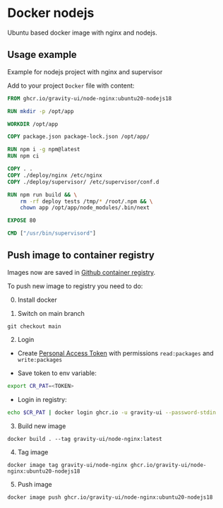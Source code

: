 
# Docker nodejs

Ubuntu based docker image with nginx and nodejs.

## Usage example

Example for nodejs project with nginx and supervisor 

Add to your project `Docker` file with content:

```dockerfile
FROM ghcr.io/gravity-ui/node-nginx:ubuntu20-nodejs18

RUN mkdir -p /opt/app

WORKDIR /opt/app

COPY package.json package-lock.json /opt/app/

RUN npm i -g npm@latest
RUN npm ci

COPY . .
COPY ./deploy/nginx /etc/nginx
COPY ./deploy/supervisor/ /etc/supervisor/conf.d

RUN npm run build && \
    rm -rf deploy tests /tmp/* /root/.npm && \
    chown app /opt/app/node_modules/.bin/next

EXPOSE 80

CMD ["/usr/bin/supervisord"]
```

## Push image to container registry

Images now are saved in [Github container registry](https://github.com/orgs/gravity-ui/packages/container/package/node-nginx).

To push new image to registry you need to do:

0. Install docker

1. Switch on main branch

`git checkout main`

2. Login

- Create [Personal Access Token](https://docs.github.com/en/authentication/keeping-your-account-and-data-secure/creating-a-personal-access-token) with permissions `read:packages` and `write:packages`

- Save token to env variable:

```bash
export CR_PAT=<TOKEN>
```

- Login in registry:

```bash
echo $CR_PAT | docker login ghcr.io -u gravity-ui --password-stdin
```

3. Build new image

`docker build . --tag gravity-ui/node-nginx:latest`

4. Tag image

`docker image tag gravity-ui/node-nginx ghcr.io/gravity-ui/node-nginx:ubuntu20-nodejs18`

5. Push image

`docker image push ghcr.io/gravity-ui/node-nginx:ubuntu20-nodejs18`
